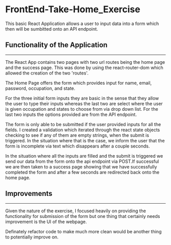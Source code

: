 # FrontEnd-Take-Home_Exercise

This basic React Application allows a user to input data into a form which then will be sumbitted onto an API endpoint.

## Functionality of the Application
---
The React App contains two pages with two url routes being the home page and the success page. This was done by using the react-router-dom which allowed the creation of the two 'routes'.

The Home Page offers the form which provides input for name, email, password, occupation, and state.

For the three initial form inputs they are basic in the sense that they allow the user to type their inputs whereas the last two are select where the user is given occupation and states to choose from via drop down list. For the last two inputs the options provided are from the API endpoint.

The form is only able to be submitted if the user provided inputs for all the fields. I created a validation which iterated through the react state objects checking to see if any of them are empty strings, when the submit is triggered. In the situation where that is the case, we inform the user that the form is incomplete via text which disappears after a couple seconds. 

In the situation where all the inputs are filled and the submit is triggered we send our data from the form onto the api endpoint via POST.If successful we are then taken to a success page showing that we have successfully completed the form and after a few seconds are redirected back onto the home page.




## Improvements
-----
Given the nature of the exercise, I focused heavily on providing the functionality for submission of the form but one thing that certainly needs improvement is the UI of the webpage.  

Definately refactor code to make much more clean would be another thing to potentially improve on.